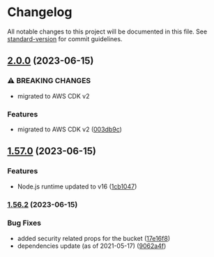# Changelog

All notable changes to this project will be documented in this file. See [standard-version](https://github.com/conventional-changelog/standard-version) for commit guidelines.

## [2.0.0](https://github.com/elegantdevelopment/aws-cdk-dynamodb-seeder/compare/v1.57.0...v2.0.0) (2023-06-15)


### ⚠ BREAKING CHANGES

* migrated to AWS CDK v2

### Features

* migrated to AWS CDK v2 ([003db9c](https://github.com/elegantdevelopment/aws-cdk-dynamodb-seeder/commit/003db9ca2fe4238b7d29e21c081f0fbef23005e3))

## [1.57.0](https://github.com/elegantdevelopment/aws-cdk-dynamodb-seeder/compare/v1.56.2...v1.57.0) (2023-06-15)


### Features

* Node.js runtime updated to v16 ([1cb1047](https://github.com/elegantdevelopment/aws-cdk-dynamodb-seeder/commit/1cb104723dc9dfab710f2562bc673d02b179f153))

### [1.56.2](https://github.com/elegantdevelopment/aws-cdk-dynamodb-seeder/compare/v1.56.1...v1.56.2) (2023-06-15)


### Bug Fixes

* added security related props for the bucket ([17e16f8](https://github.com/elegantdevelopment/aws-cdk-dynamodb-seeder/commit/17e16f8831ec7b716f516f637af1ac34d5d92cc6))
* dependencies update (as of 2021-05-17) ([9062a4f](https://github.com/elegantdevelopment/aws-cdk-dynamodb-seeder/commit/9062a4f20dde96a0b93326d62c7cd16e1934f6f0))

